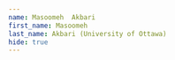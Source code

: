 ```yaml
--- 
name: Masoomeh  Akbari  
first_name: Masoomeh  
last_name: Akbari (University of Ottawa) 
hide: true 
--- 
```

 
 
